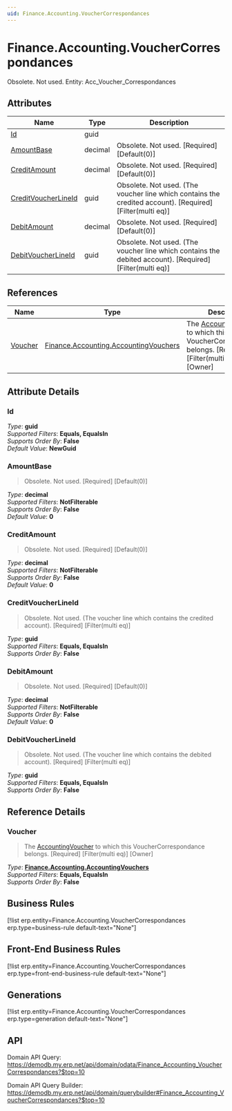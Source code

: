 ```yaml
---
uid: Finance.Accounting.VoucherCorrespondances
---
```

# Finance.Accounting.VoucherCorrespondances

Obsolete. Not used. Entity: Acc_Voucher_Correspondances

## Attributes

| Name | Type | Description |
| ---- | ---- | --- |
| [Id](Finance.Accounting.VoucherCorrespondances.md#Id) | guid |  
| [AmountBase](Finance.Accounting.VoucherCorrespondances.md#AmountBase) | decimal | Obsolete. Not used. [Required] [Default(0)] 
| [CreditAmount](Finance.Accounting.VoucherCorrespondances.md#CreditAmount) | decimal | Obsolete. Not used. [Required] [Default(0)] 
| [CreditVoucherLineId](Finance.Accounting.VoucherCorrespondances.md#CreditVoucherLineId) | guid | Obsolete. Not used. (The voucher line which contains the credited account). [Required] [Filter(multi eq)] 
| [DebitAmount](Finance.Accounting.VoucherCorrespondances.md#DebitAmount) | decimal | Obsolete. Not used. [Required] [Default(0)] 
| [DebitVoucherLineId](Finance.Accounting.VoucherCorrespondances.md#DebitVoucherLineId) | guid | Obsolete. Not used. (The voucher line which contains the debited account). [Required] [Filter(multi eq)] 

## References

| Name | Type | Description |
| ---- | ---- | --- |
| [Voucher](Finance.Accounting.VoucherCorrespondances.md#Voucher) | [Finance.Accounting.AccountingVouchers](Finance.Accounting.AccountingVouchers.md) | The [AccountingVoucher](Finance.Accounting.AccountingVouchers.md) to which this VoucherCorrespondance belongs. [Required] [Filter(multi eq)] [Owner] |


## Attribute Details

### Id

_Type_: **guid**  
_Supported Filters_: **Equals, EqualsIn**  
_Supports Order By_: **False**  
_Default Value_: **NewGuid**  

### AmountBase

> Obsolete. Not used. [Required] [Default(0)]

_Type_: **decimal**  
_Supported Filters_: **NotFilterable**  
_Supports Order By_: **False**  
_Default Value_: **0**  

### CreditAmount

> Obsolete. Not used. [Required] [Default(0)]

_Type_: **decimal**  
_Supported Filters_: **NotFilterable**  
_Supports Order By_: **False**  
_Default Value_: **0**  

### CreditVoucherLineId

> Obsolete. Not used. (The voucher line which contains the credited account). [Required] [Filter(multi eq)]

_Type_: **guid**  
_Supported Filters_: **Equals, EqualsIn**  
_Supports Order By_: **False**  

### DebitAmount

> Obsolete. Not used. [Required] [Default(0)]

_Type_: **decimal**  
_Supported Filters_: **NotFilterable**  
_Supports Order By_: **False**  
_Default Value_: **0**  

### DebitVoucherLineId

> Obsolete. Not used. (The voucher line which contains the debited account). [Required] [Filter(multi eq)]

_Type_: **guid**  
_Supported Filters_: **Equals, EqualsIn**  
_Supports Order By_: **False**  


## Reference Details

### Voucher

> The [AccountingVoucher](Finance.Accounting.AccountingVouchers.md) to which this VoucherCorrespondance belongs. [Required] [Filter(multi eq)] [Owner]

_Type_: **[Finance.Accounting.AccountingVouchers](Finance.Accounting.AccountingVouchers.md)**  
_Supported Filters_: **Equals, EqualsIn**  
_Supports Order By_: **False**  



## Business Rules

[!list erp.entity=Finance.Accounting.VoucherCorrespondances erp.type=business-rule default-text="None"]

## Front-End Business Rules

[!list erp.entity=Finance.Accounting.VoucherCorrespondances erp.type=front-end-business-rule default-text="None"]

## Generations

[!list erp.entity=Finance.Accounting.VoucherCorrespondances erp.type=generation default-text="None"]

## API

Domain API Query:
<https://demodb.my.erp.net/api/domain/odata/Finance_Accounting_VoucherCorrespondances?$top=10>

Domain API Query Builder:
<https://demodb.my.erp.net/api/domain/querybuilder#Finance_Accounting_VoucherCorrespondances?$top=10>

